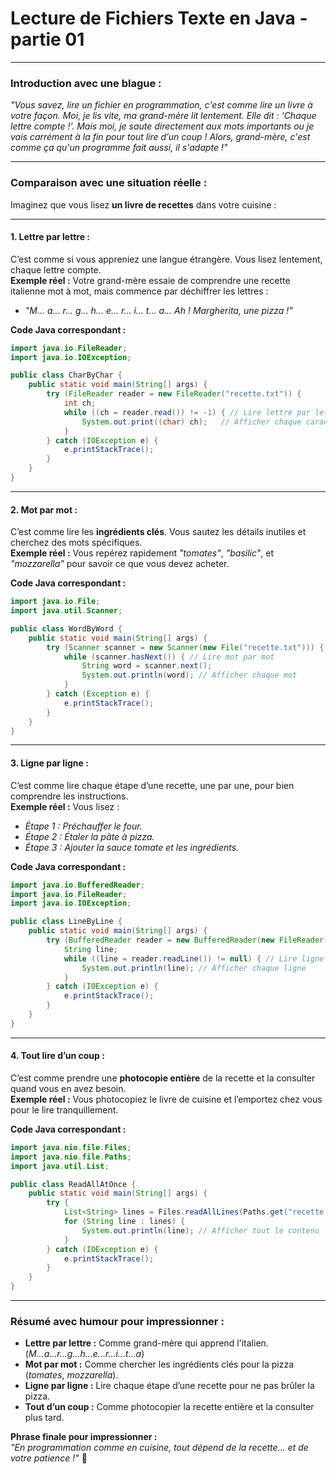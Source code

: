 # <a id="top"></a>Lecture de Fichiers Texte en Java - partie 01


---

### **Introduction avec une blague :**

*"Vous savez, lire un fichier en programmation, c'est comme lire un livre à votre façon. Moi, je lis vite, ma grand-mère lit lentement. Elle dit : *‘Chaque lettre compte !’*. Mais moi, je saute directement aux mots importants ou je vais carrément à la fin pour tout lire d’un coup ! Alors, grand-mère, c'est comme ça qu'un programme fait aussi, il s'adapte !"*

---

### **Comparaison avec une situation réelle :**

Imaginez que vous lisez **un livre de recettes** dans votre cuisine :

---

#### **1. Lettre par lettre :**  
C’est comme si vous appreniez une langue étrangère. Vous lisez lentement, chaque lettre compte.  
**Exemple réel :** Votre grand-mère essaie de comprendre une recette italienne mot à mot, mais commence par déchiffrer les lettres :  
- *"M... a... r... g... h... e... r... i... t... a... Ah ! Margherita, une pizza !"*

**Code Java correspondant :**
```java
import java.io.FileReader;
import java.io.IOException;

public class CharByChar {
    public static void main(String[] args) {
        try (FileReader reader = new FileReader("recette.txt")) {
            int ch;
            while ((ch = reader.read()) != -1) { // Lire lettre par lettre
                System.out.print((char) ch);   // Afficher chaque caractère
            }
        } catch (IOException e) {
            e.printStackTrace();
        }
    }
}
```

---

#### **2. Mot par mot :**  
C’est comme lire les **ingrédients clés**. Vous sautez les détails inutiles et cherchez des mots spécifiques.  
**Exemple réel :** Vous repérez rapidement *"tomates"*, *"basilic"*, et *"mozzarella"* pour savoir ce que vous devez acheter.

**Code Java correspondant :**
```java
import java.io.File;
import java.util.Scanner;

public class WordByWord {
    public static void main(String[] args) {
        try (Scanner scanner = new Scanner(new File("recette.txt"))) {
            while (scanner.hasNext()) { // Lire mot par mot
                String word = scanner.next();
                System.out.println(word); // Afficher chaque mot
            }
        } catch (Exception e) {
            e.printStackTrace();
        }
    }
}
```

---

#### **3. Ligne par ligne :**  
C’est comme lire chaque étape d’une recette, une par une, pour bien comprendre les instructions.  
**Exemple réel :** Vous lisez :  
- *Étape 1 : Préchauffer le four.*  
- *Étape 2 : Étaler la pâte à pizza.*  
- *Étape 3 : Ajouter la sauce tomate et les ingrédients.*  

**Code Java correspondant :**
```java
import java.io.BufferedReader;
import java.io.FileReader;
import java.io.IOException;

public class LineByLine {
    public static void main(String[] args) {
        try (BufferedReader reader = new BufferedReader(new FileReader("recette.txt"))) {
            String line;
            while ((line = reader.readLine()) != null) { // Lire ligne par ligne
                System.out.println(line); // Afficher chaque ligne
            }
        } catch (IOException e) {
            e.printStackTrace();
        }
    }
}
```

---

#### **4. Tout lire d’un coup :**  
C’est comme prendre une **photocopie entière** de la recette et la consulter quand vous en avez besoin.  
**Exemple réel :** Vous photocopiez le livre de cuisine et l’emportez chez vous pour le lire tranquillement.

**Code Java correspondant :**
```java
import java.nio.file.Files;
import java.nio.file.Paths;
import java.util.List;

public class ReadAllAtOnce {
    public static void main(String[] args) {
        try {
            List<String> lines = Files.readAllLines(Paths.get("recette.txt"));
            for (String line : lines) {
                System.out.println(line); // Afficher tout le contenu
            }
        } catch (IOException e) {
            e.printStackTrace();
        }
    }
}
```

---

### **Résumé avec humour pour impressionner :**

- **Lettre par lettre :** Comme grand-mère qui apprend l'italien. (*M...a...r...g...h...e...r...i...t...a*)  
- **Mot par mot :** Comme chercher les ingrédients clés pour la pizza (*tomates*, *mozzarella*).  
- **Ligne par ligne :** Lire chaque étape d’une recette pour ne pas brûler la pizza.  
- **Tout d’un coup :** Comme photocopier la recette entière et la consulter plus tard.

**Phrase finale pour impressionner :**  
*"En programmation comme en cuisine, tout dépend de la recette... et de votre patience !"* 🍕
